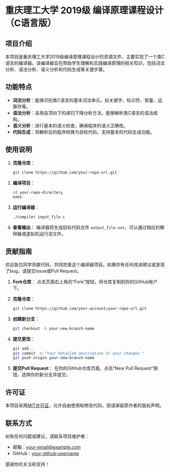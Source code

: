 # 重庆理工大学 2019级 编译原理课程设计（C语言版）

## 项目介绍

本项目是重庆理工大学2019级编译原理课程设计的资源文件，主要实现了一个类C语言的编译器。该编译器旨在帮助学生理解和实践编译原理的相关知识，包括词法分析、语法分析、语义分析和代码生成等关键步骤。

## 功能特点

- **词法分析**：能够识别类C语言的基本词法单元，如关键字、标识符、常量、运算符等。
- **语法分析**：采用自顶向下的递归下降分析方法，能够解析类C语言的语法结构。
- **语义分析**：进行基本的语义检查，确保程序的语义正确性。
- **代码生成**：将解析后的程序转换为目标代码，支持基本的代码生成功能。

## 使用说明

1. **克隆仓库**：
   ```bash
   git clone https://github.com/your-repo-url.git
   ```

2. **编译项目**：
   ```bash
   cd your-repo-directory
   make
   ```

3. **运行编译器**：
   ```bash
   ./compiler input_file.c
   ```

4. **查看输出**：
   编译器将生成目标代码文件 `output_file.out`，可以通过相应的解释器或虚拟机运行该文件。

## 贡献指南

欢迎各位同学贡献代码，共同完善这个编译器项目。如果你有任何改进建议或发现了bug，请提交Issue或Pull Request。

1. **Fork仓库**：
   点击页面右上角的“Fork”按钮，将仓库复制到你的GitHub账户下。

2. **克隆仓库**：
   ```bash
   git clone https://github.com/your-account/your-repo-url.git
   ```

3. **创建新分支**：
   ```bash
   git checkout -b your-new-branch-name
   ```

4. **提交更改**：
   ```bash
   git add .
   git commit -m "Your detailed description of your changes."
   git push origin your-new-branch-name
   ```

5. **提交Pull Request**：
   在你的GitHub仓库页面，点击“New Pull Request”按钮，选择你的新分支并提交。

## 许可证

本项目采用[MIT许可证](LICENSE)，允许自由使用和修改代码，但请保留原作者的版权声明。

## 联系方式

如有任何问题或建议，请联系项目维护者：

- 邮箱：your-email@example.com
- GitHub：[your-github-username](https://github.com/your-github-username)

感谢你的关注和支持！